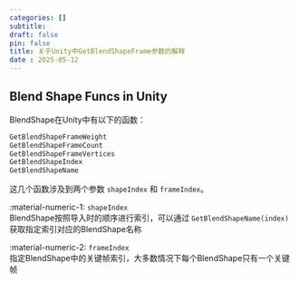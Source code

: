 ```yaml
---
categories: []
subtitle: 
draft: false
pin: false
title: 关于Unity中GetBlendShapeFrame参数的解释
date : 2025-05-12
---
```


## Blend Shape Funcs in Unity

BlendShape在Unity中有以下的函数：
```cpp title="Mesh"
GetBlendShapeFrameWeight
GetBlendShapeFrameCount
GetBlendShapeFrameVertices
GetBlendShapeIndex
GetBlendShapeName
```

这几个函数涉及到两个参数 `shapeIndex` 和 `frameIndex`。

:material-numeric-1: `shapeIndex`  
BlendShape按照导入时的顺序进行索引，可以通过 `GetBlendShapeName(index)` 获取指定索引对应的BlendShape名称

:material-numeric-2: `frameIndex`  
指定BlendShape中的关键帧索引，大多数情况下每个BlendShape只有一个关键帧
